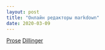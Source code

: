 ```yaml
---
layout: post
title: "Онлайн редакторы markdown"
date: 2020-03-09
---
```

[Prose](https://prose.io)
[Dillinger](https://dillinger.io)
